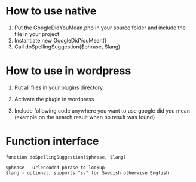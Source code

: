# How to use native

1. Put the GoogleDidYouMean.php in your source folder and include the file in your project
2. Instantiate new GoogleDidYouMean()
3. Call doSpellingSuggestion($phrase, $lang)

# How to use in wordpress

1. Put all files in your plugins directory
2. Activate the plugin in wordpress
3. Include following code anywhere you want to use google did you mean (example on the search result when no result was found)

	<?php if( function_exists('google_suggestion') ) { google_suggestion(); } ?>

# Function interface

	function doSpellingSuggestion($phrase, $lang)

	$phrase - urlencoded phrase to lookup
	$lang - optional, supports "sv" for Swedish otherwise English